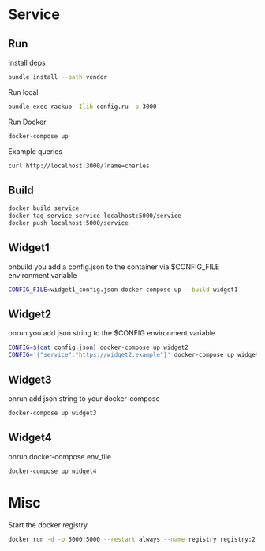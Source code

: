 # Service

## Run

Install deps

```sh
bundle install --path vendor
```

Run local

```sh
bundle exec rackup -Ilib config.ru -p 3000
```

Run Docker

```sh
docker-compose up
```

Example queries

```sh
curl http://localhost:3000/?name=charles
```

## Build

```sh
docker build service
docker tag service_service localhost:5000/service
docker push localhost:5000/service
```

## Widget1
onbuild you add a config.json to the container via $CONFIG_FILE environment variable

```sh
CONFIG_FILE=widget1_config.json docker-compose up --build widget1
```

## Widget2
onrun you add json string to the $CONFIG environment variable

```sh
CONFIG=$(cat config.json) docker-compose up widget2
CONFIG='{"service":"https://widget2.example"}' docker-compose up widget2
```

## Widget3
onrun add json string to your docker-compose

```sh
docker-compose up widget3
```

## Widget4
onrun docker-compose env_file

```sh
docker-compose up widget4
```


# Misc

Start the docker registry

```sh
docker run -d -p 5000:5000 --restart always --name registry registry:2
```


